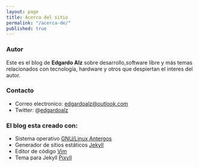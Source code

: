 ```yaml
---
layout: page
title: Acerca del sitio
permalink: "/acerca-de/"
published: true
---
```


### Autor
Este es el blog de __Edgardo Alz__ sobre desarrollo,software libre y más temas 
relacionados con tecnología, hardware y otros que despiertan el interes del autor.

### Contacto
* Correo electronico: [edgardoalz@outlook.com](mailto:edgardoalz@outlook.com)
* Twitter: @[edgardoalz](http://twitter.com/edgardoalz)

### El blog esta creado con:
* Sistema operativo [GNU/Linux Antergos](http://antergos.com)
* Generador de sitios estáticos [Jekyll](http://jekyllrb.com)
* Editor de código [Vim](http://www.vim.org)
* Tema para Jekyll [Pixyll](http://pixyll.com)
